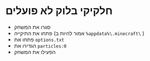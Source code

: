 # חלקיקי בלוק לא פועלים

* סגרו את המשחק
* פתחו את התיקייה (אמור להיות ב `%appdata%\.minecraft\` )
* פתחו את `options.txt`
* הגדירו את `particles:0`
* הפעילו את המשחק

